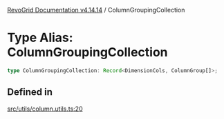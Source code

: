[RevoGrid Documentation v4.14.14](README.md) / ColumnGroupingCollection

# Type Alias: ColumnGroupingCollection

```ts
type ColumnGroupingCollection: Record<DimensionCols, ColumnGroup[]>;
```

## Defined in

[src/utils/column.utils.ts:20](https://github.com/revolist/revogrid/blob/fdfe81f10fb07db00151f14190ac038aded766a8/src/utils/column.utils.ts#L20)
